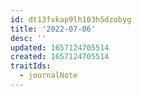 ```yaml
---
id: dt13fvkap9lh103h5dzobyg
title: '2022-07-06'
desc: ''
updated: 1657124705514
created: 1657124705514
traitIds:
  - journalNote
---
```


